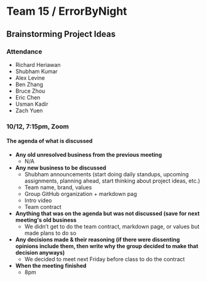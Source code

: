 # Team 15 / ErrorByNight
## Brainstorming Project Ideas
### Attendance
- Richard Heriawan
- Shubham Kumar
- Alex Levine
- Ben Zhang
- Bruce Zhou
- Eric Chen
- Usman Kadir
- Zach Yuen
​
### 10/12, 7:15pm, Zoom
  
#### The agenda of what is discussed
- **Any old unresolved business from the previous meeting**
    - N/A
- **Any new business to be discussed**
    - Shubham announcements (start doing daily standups, upcoming assignments, planning ahead, start thinking about project ideas, etc.)
    - Team name, brand, values
    - Group GitHub organization + markdown pag
    - Intro video
    - Team contract
- **Anything that was on the agenda but was not discussed (save for next meeting's old business**
    - We didn’t get to do the team contract, markdown page, or values but made plans to do so
- **Any decisions made & their reasoning (if there were dissenting opinions include them, then write why the group decided to make that decision anyways)**
    - We decided to meet next Friday before class to do the contract
- **When the meeting finished**
    - 8pm